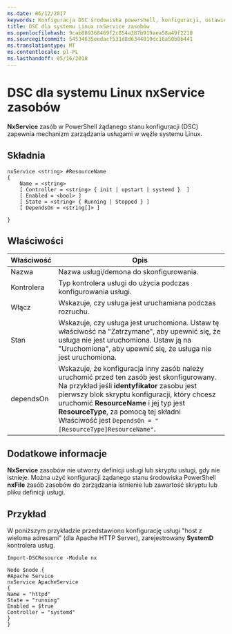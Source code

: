 ```yaml
---
ms.date: 06/12/2017
keywords: Konfiguracja DSC środowiska powershell, konfiguracji, ustawienia
title: DSC dla systemu Linux nxService zasobów
ms.openlocfilehash: 9cab889368469f2c854a387b919aea58a49f2210
ms.sourcegitcommit: 54534635eedacf531d8d6344019dc16a50b8b441
ms.translationtype: MT
ms.contentlocale: pl-PL
ms.lasthandoff: 05/16/2018
---
```

# <a name="dsc-for-linux-nxservice-resource"></a>DSC dla systemu Linux nxService zasobów

**NxService** zasób w PowerShell żądanego stanu konfiguracji (DSC) zapewnia mechanizm zarządzania usługami w węźle systemu Linux.

## <a name="syntax"></a>Składnia

```
nxService <string> #ResourceName
{
    Name = <string>
    [ Controller = <string> { init | upstart | systemd }  ]
    [ Enabled = <bool> ]
    [ State = <string> { Running | Stopped } ]
    [ DependsOn = <string[]> ]

}
```

## <a name="properties"></a>Właściwości
|  Właściwość |  Opis |
|---|---|
| Nazwa| Nazwa usługi/demona do skonfigurowania.|
| Kontrolera| Typ kontrolera usługi do użycia podczas konfigurowania usługi.|
| Włącz| Wskazuje, czy usługa jest uruchamiana podczas rozruchu.|
| Stan| Wskazuje, czy usługa jest uruchomiona. Ustaw tę właściwość na "Zatrzymane", aby upewnić się, że usługa nie jest uruchomiona. Ustaw ją na "Uruchomiona", aby upewnić się, że usługa nie jest uruchomiona.|
| dependsOn | Wskazuje, że konfiguracja inny zasób należy uruchomić przed ten zasób jest skonfigurowany. Na przykład jeśli **identyfikator** zasobu jest pierwszy blok skryptu konfiguracji, który chcesz uruchomić **ResourceName** i jej typ jest **ResourceType**, za pomocą tej składni Właściwość jest `DependsOn = "[ResourceType]ResourceName"`.|


## <a name="additional-information"></a>Dodatkowe informacje

**NxService** zasobów nie utworzy definicji usługi lub skryptu usługi, gdy nie istnieje. Można użyć konfiguracji żądanego stanu środowiska PowerShell **nxFile** zasób zasobów do zarządzania istnienie lub zawartość skryptu lub pliku definicji usługi.

## <a name="example"></a>Przykład

W poniższym przykładzie przedstawiono konfigurację usługi "host z wieloma adresami" (dla Apache HTTP Server), zarejestrowany **SystemD** kontrolera usług.

```
Import-DSCResource -Module nx

Node $node {
#Apache Service
nxService ApacheService
{
Name = "httpd"
State = "running"
Enabled = $true
Controller = "systemd"
}
}
```